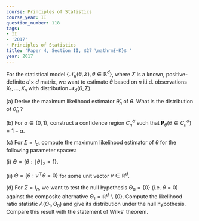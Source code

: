 ```yaml
---
course: Principles of Statistics
course_year: II
question_number: 118
tags:
- II
- '2017'
- Principles of Statistics
title: 'Paper 4, Section II, $27 \mathrm{~K}$ '
year: 2017
---
```




For the statistical model $\left\{\mathcal{N}_{d}(\theta, \Sigma), \theta \in \mathbb{R}^{d}\right\}$, where $\Sigma$ is a known, positive-definite $d \times d$ matrix, we want to estimate $\theta$ based on $n$ i.i.d. observations $X_{1}, \ldots, X_{n}$ with distribution $\mathcal{N}_{d}(\theta, \Sigma)$.

(a) Derive the maximum likelihood estimator $\hat{\theta}_{n}$ of $\theta$. What is the distribution of $\hat{\theta}_{n}$ ?

(b) For $\alpha \in(0,1)$, construct a confidence region $C_{n}^{\alpha}$ such that $\mathbf{P}_{\theta}\left(\theta \in C_{n}^{\alpha}\right)=1-\alpha$.

(c) For $\Sigma=I_{d}$, compute the maximum likelihood estimator of $\theta$ for the following parameter spaces:

(i) $\Theta=\left\{\theta:\|\theta\|_{2}=1\right\}$.

(ii) $\Theta=\left\{\theta: v^{\top} \theta=0\right\}$ for some unit vector $v \in \mathbb{R}^{d}$.

(d) For $\Sigma=I_{d}$, we want to test the null hypothesis $\Theta_{0}=\{0\}$ (i.e. $\left.\theta=0\right)$ against the composite alternative $\Theta_{1}=\mathbb{R}^{d} \backslash\{0\}$. Compute the likelihood ratio statistic $\Lambda\left(\Theta_{1}, \Theta_{0}\right)$ and give its distribution under the null hypothesis. Compare this result with the statement of Wilks' theorem.
